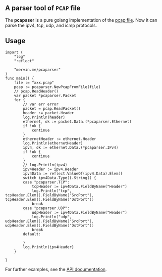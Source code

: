 
## A parser tool of `PCAP` file

The **pcapaser** is a pure golang implementation of the [pcap file](http://wiki.wireshark.org/Development/LibpcapFileFormat). Now it can parse the ipv4, tcp, udp, and icmp protocols.


## Usage

```golang
import (
    "log"
    "reflect"

    "mervin.me/pcaparser"
)
func main() {
    file := "xxx.pcap"
    pcap := pcaparser.NewPcapFromFile(file)
    // pcap.ReadHeader()
    var packet *pcaparser.Packet
    for {
        // var err error
        packet = pcap.ReadPacket()
        header := packet.Header
        log.Println(header)
        ethernet, ok := packet.Data.(*pcaparser.Ethernet)
        if !ok {
            continue
        }
        ethernetHeader := ethernet.Header
        log.Println(ethernetHeader)
        ipv4, ok := ethernet.Data.(*pcaparser.IPv4)
        if !ok {
            continue
        }
        // log.Println(ipv4)
        ipv4Header := ipv4.Header
        ipv4Data := reflect.ValueOf(ipv4.Data).Elem()
        switch ipv4Data.Type().String() {
        case "pcaparser.TCP":
            tcpHeader := ipv4Data.FieldByName("Header")
            log.Println("tcp", tcpHeader.Elem().FieldByName("SrcPort"), tcpHeader.Elem().FieldByName("DstPort"))
            break
        case "pcaparser.UDP":
            udpHeader := ipv4Data.FieldByName("Header")
            log.Println("udp", udpHeader.Elem().FieldByName("SrcPort"), udpHeader.Elem().FieldByName("DstPort"))
            break
        default:

        }
        log.Println(ipv4Header)
    }

}

```

For further examples, see the [API documentation](http://godoc.org/github.com/mervin0502/pcaparser).

